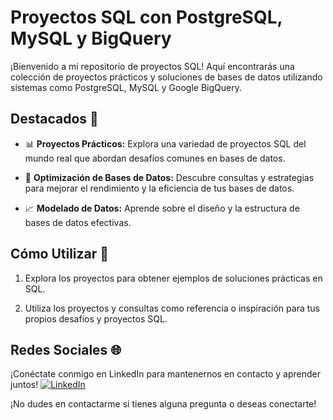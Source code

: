 # Proyectos SQL con PostgreSQL, MySQL y BigQuery

¡Bienvenido a mi repositorio de proyectos SQL! Aquí encontrarás una colección de proyectos prácticos y soluciones de bases de datos utilizando sistemas como PostgreSQL, MySQL y Google BigQuery.

## Destacados 🌟

- 📊 **Proyectos Prácticos:** Explora una variedad de proyectos SQL del mundo real que abordan desafíos comunes en bases de datos.

- 🚀 **Optimización de Bases de Datos:** Descubre consultas y estrategias para mejorar el rendimiento y la eficiencia de tus bases de datos.

- 📈 **Modelado de Datos:** Aprende sobre el diseño y la estructura de bases de datos efectivas.

## Cómo Utilizar 🚀

1. Explora los proyectos para obtener ejemplos de soluciones prácticas en SQL.

2. Utiliza los proyectos y consultas como referencia o inspiración para tus propios desafíos y proyectos SQL.

## Redes Sociales 🌐
¡Conéctate conmigo en LinkedIn para mantenernos en contacto y aprender juntos!
[![LinkedIn](https://img.shields.io/badge/LinkedIn-Juan%20Roberto%20Garc%C3%ADa%20G%C3%B3mez-blue)](https://www.linkedin.com/in/juan-roberto-garc%C3%ADa-g%C3%B3mez-41880b200/)

¡No dudes en contactarme si tienes alguna pregunta o deseas conectarte!

